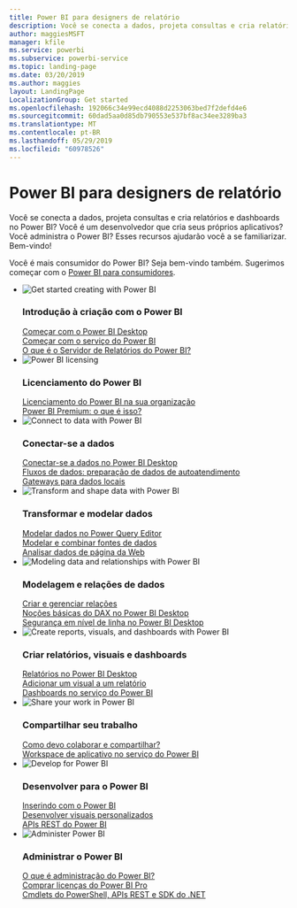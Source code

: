 ```yaml
---
title: Power BI para designers de relatório
description: Você se conecta a dados, projeta consultas e cria relatórios e dashboards no Power BI? Você é um desenvolvedor que cria seus próprios aplicativos ou um administrador do Power BI?
author: maggiesMSFT
manager: kfile
ms.service: powerbi
ms.subservice: powerbi-service
ms.topic: landing-page
ms.date: 03/20/2019
ms.author: maggies
layout: LandingPage
LocalizationGroup: Get started
ms.openlocfilehash: 192066c34e99ecd4088d2253063bed7f2defd4e6
ms.sourcegitcommit: 60dad5aa0d85db790553e537bf8ac34ee3289ba3
ms.translationtype: MT
ms.contentlocale: pt-BR
ms.lasthandoff: 05/29/2019
ms.locfileid: "60978526"
---
```

# <a name="power-bi-for-report-designers"></a>Power BI para designers de relatório

Você se conecta a dados, projeta consultas e cria relatórios e dashboards no Power BI? Você é um desenvolvedor que cria seus próprios aplicativos? Você administra o Power BI? Esses recursos ajudarão você a se familiarizar. Bem-vindo!

Você é mais consumidor do Power BI? Seja bem-vindo também. Sugerimos começar com o [Power BI para consumidores](consumer/power-bi-consumer-landing.md).

<ul class="panelContent cardsF"> 
            <li> 
                  <div class="cardSize"> 
                        <div class="cardPadding"> 
                              <div class="card"> 
                                    <div class="cardImageOuter">
                                          <div class="cardImage">
                                                <img alt="Get started creating with Power BI" src="media/power-bi-creator-landing/power-bi-designer-get-started.svg" data-linktype="relative-path">
                                          </div>
                                    </div>
                                    <div class="cardText"> 
                                          <h3>Introdução à criação com o Power BI</h3> 
                                          <p></p>
                                               <a href="desktop-what-is-desktop.md">Começar com o Power BI Desktop</a><br/> 
                                               <a href="power-bi-overview.md">Começar com o serviço do Power BI</a><br/> 
                                               <a href="report-server/get-started.md">O que é o Servidor de Relatórios do Power BI?</a>
                                    </div> 
                              </div> 
                        </div> 
                  </div> 
            </li>
            <li> 
                  <div class="cardSize"> 
                        <div class="cardPadding"> 
                              <div class="card"> 
                                    <div class="cardImageOuter">
                                          <div class="cardImage">
                                                <img alt="Power BI licensing" src="media/power-bi-creator-landing/power-bi-designer-licensing.svg" data-linktype="relative-path">
                                          </div>
                                    </div>
                                    <div class="cardText"> 
                                          <h3>Licenciamento do Power BI</h3> 
                                          <p></p>
                                                <a href="service-admin-licensing-organization.md">Licenciamento do Power BI na sua organização</a><br/> 
                                                <a href="service-premium-what-is.md">Power BI Premium: o que é isso?</a> 
                                    </div> 
                              </div> 
                        </div> 
                  </div> 
            </li>
            <li> 
                  <div class="cardSize"> 
                        <div class="cardPadding"> 
                              <div class="card"> 
                                    <div class="cardImageOuter">
                                          <div class="cardImage">
                                                <img alt="Connect to data with Power BI" src="media/power-bi-creator-landing/power-bi-designer-connect-data.svg" data-linktype="relative-path">
                                          </div>
                                    </div>
                                    <div class="cardText"> 
                                          <h3>Conectar-se a dados</h3> 
                                          <p></p>
                                                <a href="desktop-quickstart-connect-to-data.md">Conectar-se a dados no Power BI Desktop</a><br/> 
                                                <a href="service-dataflows-overview.md">Fluxos de dados: preparação de dados de autoatendimento</a><br/> 
                                                <a href="service-gateway-install.md">Gateways para dados locais</a>
                                    </div> 
                              </div> 
                        </div> 
                  </div> 
            </li>
            <li> 
                  <div class="cardSize"> 
                        <div class="cardPadding"> 
                              <div class="card"> 
                                    <div class="cardImageOuter">
                                          <div class="cardImage">
                                                <img alt="Transform and shape data with Power BI" src="media/power-bi-creator-landing/power-bi-designer-transform-shape-data.svg" data-linktype="relative-path">
                                          </div>
                                    </div>
                                    <div class="cardText"> 
                                          <h3>Transformar e modelar dados</h3> 
                                          <p></p>
                                                <a href="desktop-common-query-tasks.md">Modelar dados no Power Query Editor</a><br/> 
                                                <a href="desktop-shape-and-combine-data.md">Modelar e combinar fontes de dados</a><br/> 
                                                <a href="desktop-tutorial-importing-and-analyzing-data-from-a-web-page.md">Analisar dados de página da Web</a>
                                    </div> 
                              </div> 
                        </div> 
                  </div> 
            </li>
            <li> 
                  <div class="cardSize"> 
                        <div class="cardPadding"> 
                              <div class="card"> 
                                    <div class="cardImageOuter">
                                          <div class="cardImage">
                                                <img alt="Modeling data and relationships with Power BI" src="media/power-bi-creator-landing/power-bi-designer-modeling-data-relationships.svg" data-linktype="relative-path">
                                          </div>
                                    </div>
                                    <div class="cardText"> 
                                          <h3>Modelagem e relações de dados</h3> 
                                          <p></p>
                                                <a href="desktop-create-and-manage-relationships.md">Criar e gerenciar relações</a><br/>
                                                <a href="desktop-quickstart-learn-dax-basics.md">Noções básicas do DAX no Power BI Desktop</a><br/> 
                                                <a href="service-admin-rls.md">Segurança em nível de linha no Power BI Desktop</a> 
                                    </div> 
                              </div> 
                        </div> 
                  </div> 
            </li>
            <li> 
                  <div class="cardSize"> 
                        <div class="cardPadding"> 
                              <div class="card"> 
                                    <div class="cardImageOuter">
                                          <div class="cardImage">
                                                <img alt="Create reports, visuals, and dashboards with Power BI" src="media/power-bi-creator-landing/power-bi-designer-create-reports-visuals-dashboards.svg" data-linktype="relative-path">
                                          </div>
                                    </div>
                                    <div class="cardText"> 
                                          <h3>Criar relatórios, visuais e dashboards</h3> 
                                          <p></p>
                                                <a href="desktop-report-view.md">Relatórios no Power BI Desktop</a><br/> 
                                                <a href="power-bi-report-add-visualizations-i.md">Adicionar um visual a um relatório</a><br/> 
                                                <a href="service-dashboard-create.md">Dashboards no serviço do Power BI</a>
                                    </div> 
                              </div> 
                        </div> 
                  </div> 
            </li>
            <li> 
                  <div class="cardSize"> 
                        <div class="cardPadding"> 
                              <div class="card"> 
                                    <div class="cardImageOuter">
                                          <div class="cardImage">
                                                <img alt="Share your work in Power BI" src="media/power-bi-creator-landing/power-bi-designer-share-work.svg" data-linktype="relative-path">
                                          </div>
                                    </div>
                                    <div class="cardText"> 
                                          <h3>Compartilhar seu trabalho</h3> 
                                          <p></p>
                                                <a href="service-how-to-collaborate-distribute-dashboards-reports.md">Como devo colaborar e compartilhar?</a><br/>
                                                <a href="service-create-workspaces.md">Workspace de aplicativo no serviço do Power BI</a> 
                                    </div> 
                              </div> 
                        </div> 
                  </div> 
            </li>
            <li> 
                  <div class="cardSize"> 
                        <div class="cardPadding"> 
                              <div class="card"> 
                                    <div class="cardImageOuter">
                                          <div class="cardImage">
                                                <img alt="Develop for Power BI" src="media/power-bi-creator-landing/power-bi-designer-develop-power-bi.svg" data-linktype="relative-path">
                                          </div>
                                    </div>
                                    <div class="cardText"> 
                                          <h3>Desenvolver para o Power BI</h3> 
                                          <p></p>
                                                <a href="developer/embedding.md">Inserindo com o Power BI</a><br/> 
                                                <a href="developer/custom-visual-develop-tutorial.md">Desenvolver visuais personalizados</a><br/> 
                                                <a href="https://docs.microsoft.com/rest/api/power-bi">APIs REST do Power BI</a>
                                    </div> 
                              </div> 
                        </div> 
                  </div> 
            </li>
            <li> 
                  <div class="cardSize"> 
                        <div class="cardPadding"> 
                              <div class="card"> 
                                    <div class="cardImageOuter">
                                          <div class="cardImage">
                                                <img alt="Administer Power BI" src="media/power-bi-creator-landing/power-bi-designer-administer-power-bi.svg" data-linktype="relative-path">
                                          </div>
                                    </div>
                                    <div class="cardText"> 
                                          <h3>Administrar o Power BI</h3> 
                                          <p></p>
                                                <a href="service-admin-administering-power-bi-in-your-organization.md">O que é administração do Power BI?</a><br/> 
                                                <a href="service-admin-purchasing-power-bi-pro.md">Comprar licenças do Power BI Pro</a><br/>
                                                <a href="service-admin-reference.md">Cmdlets do PowerShell, APIs REST e SDK do .NET</a>
                                    </div> 
                              </div> 
                        </div> 
                  </div> 
            </li>
</ul>



